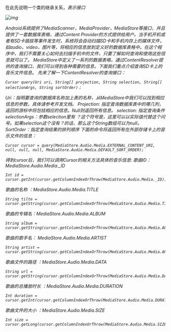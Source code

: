 在此先说明一个类的继承关系，<I>表示接口

![img](http://emanual.github.io/md-android/img/media_store/03_mediastore.png) 

Android系统提供了MediaScanner，MediaProvider，MediaStore等接口，并且提供了一套数据库表格，通过Content Provider的方式提供给用户。当手机开机或者有SD卡插拔等事件发生时，系统将会自动扫描SD卡和手机内存上的媒体文件，如audio，video，图片等，将相应的信息放到定义好的数据库表格中。在这个程序中，我们不需要关心如何去扫描手机中的文件，只要了解如何查询和使用这些信息就可以了。
MediaStore中定义了一系列的数据表格，通过ContentResolver提供的查询接口，我们可以得到各种需要的信息。下面我们重点介绍查询SD卡上的音乐文件信息。
先来了解一下ContentResolver的查询接口：
```  
Cursor query(Uri uri, String[] projection, String selection, String[] selectionArgs, String sortOrder)；
```
Uri：指明要查询的数据库名称加上表的名称，从MediaStore中我们可以找到相应信息的参数，具体请参考开发文档。
Projection: 指定查询数据库表中的哪几列，返回的游标中将包括相应的信息。Null则返回所有信息。
selection: 指定查询条件
selectionArgs：参数selection里有 ？这个符号是，这里可以以实际值代替这个问号。如果selection这个没有？的话，那么这个String数组可以为null。
SortOrder：指定查询结果的排列顺序
下面的命令将返回所有在外部存储卡上的音乐文件的信息：
```  
Cursor cursor = query(MediaStore.Audio.Media.EXTERNAL_CONTENT_URI, null, null, null, MediaStore.Audio.Media.DEFAULT_SORT_ORDER);
```
得到cursor后，我们可以调用Cursor的相关方法具体的音乐信息:
歌曲ID：MediaStore.Audio.Media._ID
```  
Int id = cursor.getInt(cursor.getColumnIndexOrThrow(MediaStore.Audio.Media._ID));
```
歌曲的名称 ：MediaStore.Audio.Media.TITLE
```  
String tilte = cursor.getString(cursor.getColumnIndexOrThrow(MediaStore.Audio.Media.TITLE));
```
歌曲的专辑名：MediaStore.Audio.Media.ALBUM
```  
String album = cursor.getString(cursor.getColumnIndexOrThrow(MediaStore.Audio.Media.ALBUM));
```
歌曲的歌手名： MediaStore.Audio.Media.ARTIST
```  
String artist = cursor.getString(cursor.getColumnIndexOrThrow(MediaStore.Audio.Media.ARTIST));
```
歌曲文件的路径 ：MediaStore.Audio.Media.DATA
```  
String url = cursor.getString(cursor.getColumnIndexOrThrow(MediaStore.Audio.Media.DATA));
```
歌曲的总播放时长 ：MediaStore.Audio.Media.DURATION
```  
Int duration = cursor.getInt(cursor.getColumnIndexOrThrow(MediaStore.Audio.Media.DURATION));
```
歌曲文件的大小 ：MediaStore.Audio.Media.SIZE
```  
Int size = cursor.getLong(cursor.getColumnIndexOrThrow(MediaStore.Audio.Media.SIZE));
```